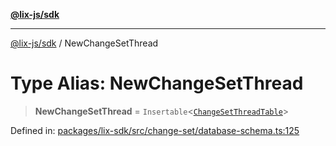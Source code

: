 [**@lix-js/sdk**](../README.md)

***

[@lix-js/sdk](../README.md) / NewChangeSetThread

# Type Alias: NewChangeSetThread

> **NewChangeSetThread** = `Insertable`\<[`ChangeSetThreadTable`](ChangeSetThreadTable.md)\>

Defined in: [packages/lix-sdk/src/change-set/database-schema.ts:125](https://github.com/opral/monorepo/blob/bc82d6c7272aa8ad8661dcf0fee644d9229ef5eb/packages/lix-sdk/src/change-set/database-schema.ts#L125)

